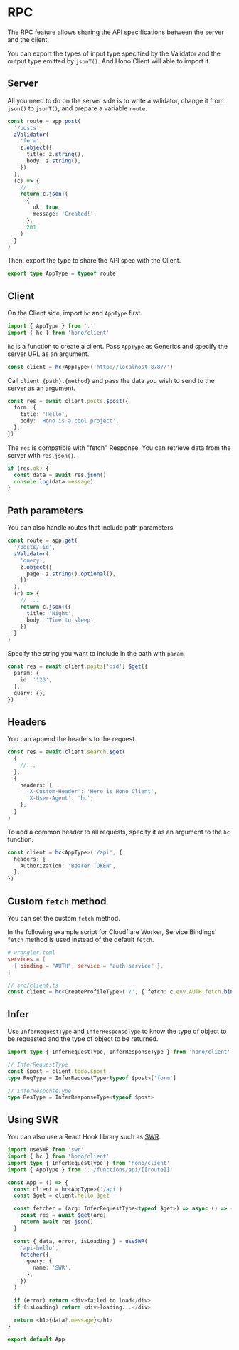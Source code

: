 # RPC

The RPC feature allows sharing the API specifications between the server and the client.

You can export the types of input type specified by the Validator and the output type emitted by `jsonT()`. And Hono Client will able to import it.

## Server

All you need to do on the server side is to write a validator, change it from `json()` to `jsonT()`, and prepare a variable `route`.

```ts
const route = app.post(
  '/posts',
  zValidator(
    'form',
    z.object({
      title: z.string(),
      body: z.string(),
    })
  ),
  (c) => {
    // ...
    return c.jsonT(
      {
        ok: true,
        message: 'Created!',
      },
      201
    )
  }
)
```

Then, export the type to share the API spec with the Client.

```ts
export type AppType = typeof route
```

## Client

On the Client side, import `hc` and `AppType` first.

```ts
import { AppType } from '.'
import { hc } from 'hono/client'
```

`hc` is a function to create a client. Pass `AppType` as Generics and specify the server URL as an argument.

```ts
const client = hc<AppType>('http://localhost:8787/')
```

Call `client.{path}.{method}` and pass the data you wish to send to the server as an argument.

```ts
const res = await client.posts.$post({
  form: {
    title: 'Hello',
    body: 'Hono is a cool project',
  },
})
```

The `res` is compatible with "fetch" Response. You can retrieve data from the server with `res.json()`.

```ts
if (res.ok) {
  const data = await res.json()
  console.log(data.message)
}
```

## Path parameters

You can also handle routes that include path parameters.

```ts
const route = app.get(
  '/posts/:id',
  zValidator(
    'query',
    z.object({
      page: z.string().optional(),
    })
  ),
  (c) => {
    // ...
    return c.jsonT({
      title: 'Night',
      body: 'Time to sleep',
    })
  }
)
```

Specify the string you want to include in the path with `param`.

```ts
const res = await client.posts[':id'].$get({
  param: {
    id: '123',
  },
  query: {},
})
```

## Headers

You can append the headers to the request.

```ts
const res = await client.search.$get(
  {
    //...
  },
  {
    headers: {
      'X-Custom-Header': 'Here is Hono Client',
      'X-User-Agent': 'hc',
    },
  }
)
```

To add a common header to all requests, specify it as an argument to the `hc` function.

```ts
const client = hc<AppType>('/api', {
  headers: {
    Authorization: 'Bearer TOKEN',
  },
})
```

## Custom `fetch` method

You can set the custom `fetch` method.

In the following example script for Cloudflare Worker, Service Bindings' `fetch` method is used instead of the default `fetch`.

```toml
# wrangler.toml
services = [
  { binding = "AUTH", service = "auth-service" },
]
```

```ts
// src/client.ts
const client = hc<CreateProfileType>('/', { fetch: c.env.AUTH.fetch.bind(c.env.AUTH) })
```

## Infer

Use `InferRequestType` and `InferResponseType` to know the type of object to be requested and the type of object to be returned.

```ts
import type { InferRequestType, InferResponseType } from 'hono/client'

// InferRequestType
const $post = client.todo.$post
type ReqType = InferRequestType<typeof $post>['form']

// InferResponseType
type ResType = InferResponseType<typeof $post>
```

## Using SWR

You can also use a React Hook library such as [SWR](https://swr.vercel.app/ja).

```ts
import useSWR from 'swr'
import { hc } from 'hono/client'
import type { InferRequestType } from 'hono/client'
import { AppType } from '../functions/api/[[route]]'

const App = () => {
  const client = hc<AppType>('/api')
  const $get = client.hello.$get

  const fetcher = (arg: InferRequestType<typeof $get>) => async () => {
    const res = await $get(arg)
    return await res.json()
  }

  const { data, error, isLoading } = useSWR(
    'api-hello',
    fetcher({
      query: {
        name: 'SWR',
      },
    })
  )

  if (error) return <div>failed to load</div>
  if (isLoading) return <div>loading...</div>

  return <h1>{data?.message}</h1>
}

export default App
```
